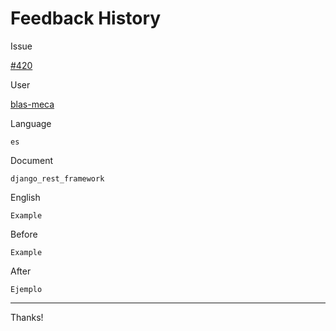 # Feedback History

Issue

[#420](https://github.com/runebookdev/runebook/issues/420)

User

[blas-meca](https://github.com/blas-meca/)

Language

```
es
```

Document

```
django_rest_framework
```


English

```
Example
```

Before

```
Example
```


After

```
Ejemplo
```

---
Thanks!